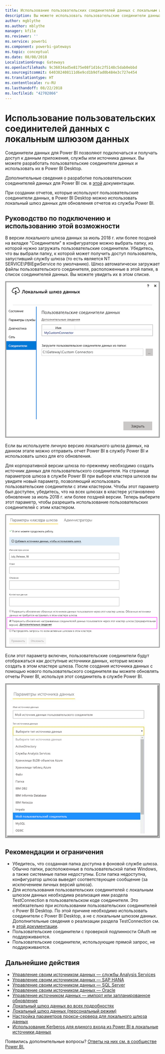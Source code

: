 ```yaml
---
title: Использование пользовательских соединителей данных с локальным шлюзом данных
description: Вы можете использовать пользовательские соединители данных с локальным шлюзом данных.
author: mgblythe
ms.author: mblythe
manager: kfile
ms.reviewer: ''
ms.service: powerbi
ms.component: powerbi-gateways
ms.topic: conceptual
ms.date: 08/08/2018
LocalizationGroup: Gateways
ms.openlocfilehash: 9c36034ad5e8175e08f1d16c2f5148c5dab0ebbd
ms.sourcegitcommit: 640382408111d6e9cd1b9dfad0b484e3c727e454
ms.translationtype: HT
ms.contentlocale: ru-RU
ms.lasthandoff: 08/22/2018
ms.locfileid: "42702866"
---
```

# <a name="use-custom-data-connectors-with-the-on-premises-data-gateway"></a>Использование пользовательских соединителей данных с локальным шлюзом данных

Соединители данных для Power BI позволяют подключаться и получать доступ к данным приложения, службы или источника данных. Вы можете разработать пользовательские соединители данных и использовать их в Power BI Desktop.

Дополнительные сведения о разработке пользовательских соединителей данных для Power BI см. в [этой](http://aka.ms/dataconnectors) документации.

При создании отчетов, которые используют пользовательские соединители данных, в Power BI Desktop можно использовать локальный шлюз данных для обновления отчетов из службы Power BI.

## <a name="here-is-a-guide-on-how-to-enable-and-use-this-capability"></a>Руководство по подключению и использованию этой возможности

В версии локального шлюза данных за июль 2018 г. или более поздней на вкладке "Соединители" в конфигураторе можно выбрать папку, из которой нужно загружать пользовательские соединители. Убедитесь, что вы выбрали папку, к которой может получить доступ пользователь, запустивший службу шлюза (то есть является NT SERVICE\PBIEgwService по умолчанию). Шлюз автоматически загружает файлы пользовательского соединителя, расположенные в этой папке, в список соединителей данных. Вы можете увидеть их в этом списке.

![Пользовательский соединитель 1](media/service-gateway-custom-connectors/gateway-onprem-customconnector1.png)

Если вы используете личную версию локального шлюза данных, на данном этапе можно отправить отчет Power BI в службу Power BI и использовать шлюз для его обновления.

Для корпоративной версии шлюза по-прежнему необходимо создать источник данных для пользовательского соединителя. На странице параметров шлюза в службе Power BI при выборе кластера шлюзов вы увидите новый параметр, позволяющий использовать пользовательские соединители с этим кластером. Чтобы этот параметр был доступен, убедитесь, что на всех шлюзах в кластере установлено обновление за июль 2018 г. или более поздней версии. Теперь выберите этот параметр, чтобы разрешить использование пользовательских соединителей с этим кластером.

![Пользовательский соединитель 2](media/service-gateway-custom-connectors/gateway-onprem-customconnector2.png)

Если этот параметр включен, пользовательские соединители будут отображаться как доступные источники данных, которые можно создать в этом кластере шлюза. После создания источника данных с помощью нового пользовательского соединителя вы можете обновлять отчеты Power BI, используя этот соединитель в службе Power BI.

![Пользовательский соединитель 3](media/service-gateway-custom-connectors/gateway-onprem-customconnector3.png)

## <a name="considerations-and-limitations"></a>Рекомендации и ограничения

* Убедитесь, что созданная папка доступна в фоновой службе шлюза. Обычно папки, расположенные в пользовательской папке Windows, а также системные папки недоступны. Если папка недоступна, конфигуратор шлюза выведет соответствующее сообщение (за исключением личных версий шлюза).
* Для использования пользовательских соединителей с локальным шлюзом данных необходима реализация ими раздела TestConnection в пользовательском коде соединителя. Это необязательно при использовании пользовательских соединителей с Power BI Desktop. По этой причине необходимо использовать соединители с Power BI Desktop, а не с локальным шлюзом данных. Дополнительные сведения о реализации раздела TestConnection см. в [этой документации](https://github.com/Microsoft/DataConnectors/blob/master/docs/m-extensions.md#implementing-testconnection-for-gateway-support).
* Пользовательские соединители с проверкой подлинности OAuth не поддерживаются.
* Пользовательские соединители, использующие прямой запрос, не поддерживаются.

## <a name="next-steps"></a>Дальнейшие действия

* [Управление своим источником данных — службы Analysis Services](service-gateway-enterprise-manage-ssas.md)  
* [Управление своим источником данных — SAP HANA](service-gateway-enterprise-manage-sap.md)  
* [Управление своим источником данных — SQL Server](service-gateway-enterprise-manage-sql.md)  
* [Управление своим источником данных — Oracle](service-gateway-onprem-manage-oracle.md)  
* [Управление источником данных — импорт или запланированное обновление](service-gateway-enterprise-manage-scheduled-refresh.md)  
* [Локальный шлюз данных во всех подробностях](service-gateway-onprem-indepth.md)  
* [Локальный шлюз данных (персональный режим)](service-gateway-personal-mode.md)
* [Настройка параметров прокси-сервера для локального шлюза данных](service-gateway-proxy.md)  
* [Использование Kerberos для единого входа из Power BI в локальные источники данных](service-gateway-kerberos-for-sso-pbi-to-on-premises-data.md)  

Появились дополнительные вопросы? [Ответы на них см. в сообществе Power BI.](http://community.powerbi.com/)
